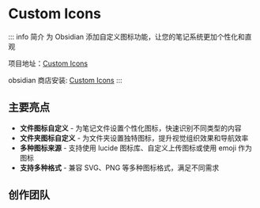 # Custom Icons

::: info 简介
为 Obsidian 添加自定义图标功能，让您的笔记系统更加个性化和直观

项目地址：[Custom Icons](https://github.com/RavenHogWarts/obsidian-custom-icons)

obsidian 商店安装: [Custom Icons](https://obsidian.md/plugins?id=custom-sidebar-icons)
:::

## 主要亮点

- **文件图标自定义** - 为笔记文件设置个性化图标，快速识别不同类型的内容
- **文件夹图标自定义** - 为文件夹设置独特图标，提升视觉组织效果和导航效率
- **多种图标来源** - 支持使用 lucide 图标库、自定义上传图标或使用 emoji 作为图标
- **支持多种格式** - 兼容 SVG、PNG 等多种图标格式，满足不同需求

## 创作团队

<script setup>
import { VPTeamMembers } from 'vitepress/theme'

const members = [
  {
    avatar: 'https://www.github.com/RavenHogwarts.png',
    name: 'RavenHogwarts',
    title: 'Creator & Developer',
    links: [
      { icon: 'github', link: 'https://github.com/RavenHogwarts' },
      { icon: '', link: 'https://space.bilibili.com/343113645' }
    ]
  },
]
</script>

<VPTeamMembers size="small" :members="members" />